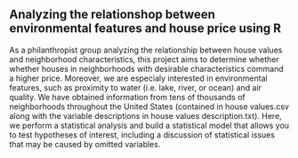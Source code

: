 ## Analyzing the relationshop between environmental features and house price using R

As a philanthropist group analyzing the relationship between house values and neighborhood characteristics, this project aims to determine whether whether houses in neighborhoods with desirable characteristics command a higher price. Moreover, we are especialy interested in environmental features, such as proximity to water (i.e. lake, river, or ocean) and air quality. We have obtained information from tens of thousands of neighborhoods throughout the United States (contained in house values.csv along with the variable descriptions in house values description.txt). Here, we perform a statistical analysis and build a statistical model that allows you to test hypotheses of interest, including a discussion of statistical issues that may be caused by omitted variables.
